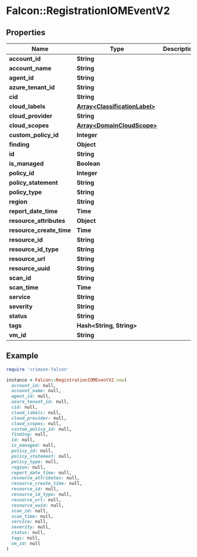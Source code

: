 # Falcon::RegistrationIOMEventV2

## Properties

| Name | Type | Description | Notes |
| ---- | ---- | ----------- | ----- |
| **account_id** | **String** |  |  |
| **account_name** | **String** |  |  |
| **agent_id** | **String** |  | [optional] |
| **azure_tenant_id** | **String** |  | [optional] |
| **cid** | **String** |  |  |
| **cloud_labels** | [**Array&lt;ClassificationLabel&gt;**](ClassificationLabel.md) |  | [optional] |
| **cloud_provider** | **String** |  |  |
| **cloud_scopes** | [**Array&lt;DomainCloudScope&gt;**](DomainCloudScope.md) |  | [optional] |
| **custom_policy_id** | **Integer** |  | [optional] |
| **finding** | **Object** |  |  |
| **id** | **String** |  |  |
| **is_managed** | **Boolean** |  | [optional] |
| **policy_id** | **Integer** |  | [optional] |
| **policy_statement** | **String** |  |  |
| **policy_type** | **String** |  | [optional] |
| **region** | **String** |  |  |
| **report_date_time** | **Time** |  |  |
| **resource_attributes** | **Object** |  |  |
| **resource_create_time** | **Time** |  |  |
| **resource_id** | **String** |  |  |
| **resource_id_type** | **String** |  |  |
| **resource_url** | **String** |  |  |
| **resource_uuid** | **String** |  |  |
| **scan_id** | **String** |  | [optional] |
| **scan_time** | **Time** |  |  |
| **service** | **String** |  |  |
| **severity** | **String** |  |  |
| **status** | **String** |  |  |
| **tags** | **Hash&lt;String, String&gt;** |  |  |
| **vm_id** | **String** |  | [optional] |

## Example

```ruby
require 'crimson-falcon'

instance = Falcon::RegistrationIOMEventV2.new(
  account_id: null,
  account_name: null,
  agent_id: null,
  azure_tenant_id: null,
  cid: null,
  cloud_labels: null,
  cloud_provider: null,
  cloud_scopes: null,
  custom_policy_id: null,
  finding: null,
  id: null,
  is_managed: null,
  policy_id: null,
  policy_statement: null,
  policy_type: null,
  region: null,
  report_date_time: null,
  resource_attributes: null,
  resource_create_time: null,
  resource_id: null,
  resource_id_type: null,
  resource_url: null,
  resource_uuid: null,
  scan_id: null,
  scan_time: null,
  service: null,
  severity: null,
  status: null,
  tags: null,
  vm_id: null
)
```

